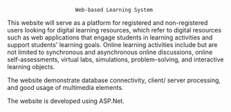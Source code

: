                           Web-based Learning System

This website will serve as a platform for registered and non-registered users looking for digital learning resources, which refer to digital resources such as web applications that engage students in learning activities and support students' learning goals. Online learning activities include but are not limited to synchronous and asynchronous online discussions, online self-assessments, virtual labs, simulations, problem-solving, and interactive learning objects.

The website demonstrate database connectivity, client/ server processing, and good usage of multimedia elements. 

The website is developed using ASP.Net.
